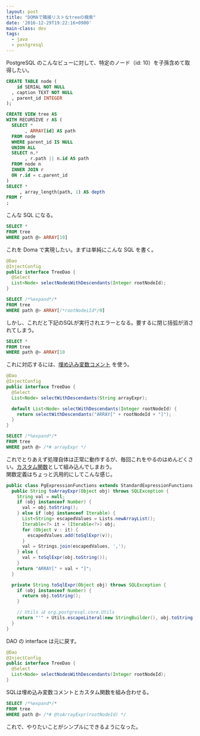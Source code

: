 ```yaml
---
layout: post
title: "DOMAで隣接リストなtreeの検索"
date: '2016-12-29T19:22:16+0900'
main-class: dev
tags:
  - java
  - postgresql
---
```


PostgreSQL のこんなビューに対して、特定のノード（id: 10）を子孫含めて取得したい。

```sql
CREATE TABLE node (
    id SERIAL NOT NULL
  , caption TEXT NOT NULL
  , parent_id INTEGER
);

CREATE VIEW tree AS
WITH RECURSIVE r AS (
  SELECT *
       , ARRAY[id] AS path
  FROM node
  WHERE parent_id IS NULL
  UNION ALL
  SELECT n.*
       , r.path || n.id AS path
  FROM node n
  INNER JOIN r
  ON r.id = c.parent_id
)
SELECT *
     , array_length(path, 1) AS depth
FROM r
;

```

こんな SQL になる。

```sql
SELECT *
FROM tree
WHERE path @> ARRAY[10]
```

これを Doma で実現したい。まずは単純にこんな SQL を書く。

```java
@Dao
@InjectConfig
public interface TreeDao {
  @Select
  List<Node> selectNodesWithDescendants(Integer rootNodeId);
}
```

```sql
SELECT /*%expand*/*
FROM tree
WHERE path @> ARRAY[/*rootNodeiId*/0]
```

しかし、これだと下記のSQLが実行されエラーとなる。要するに閉じ括弧が消されてしまう。

```sql
SELECT *
FROM tree
WHERE path @> ARRAY[10
```

これに対応するには、[埋め込み変数コメント](http://doma.readthedocs.io/ja/stable/sql/#id13) を使う。

```java
@Dao
@InjectConfig
public interface TreeDao {
  @Select
  List<Node> selectWithDescendants(String arrayExpr);

  default List<Node> selectWithDescendants(Integer rootNodeId) {
    return selectWithDescendants("ARRAY[" + rootNodeId + "]");
  }
}
```

```sql
SELECT /*%expand*/*
FROM tree
WHERE path @> /*# arrayExpr */
```

これでとりあえず処理自体は正常に動作するが、毎回これをやるのはめんどくさい。[カスタム関数](http://doma.readthedocs.io/ja/stable/expression/?highlight=%E9%96%A2%E6%95%B0#id12)として組み込んでしまおう。  
関数定義はちょっと汎用的にしてこんな感じ。

```java
public class PgExpressionFunctions extends StandardExpressionFunctions {
  public String toArrayExpr(Object obj) throws SQLException {
    String val = null;
    if (obj instanceof Number) {
      val = obj.toString();
    } else if (obj instanceof Iterable) {
      List<String> escapedValues = Lists.newArrayList();
      Iterable<?> it = (Iterable<?>) obj;
      for (Object v : it) {
        escapedValues.add(toSqlExpr(v));
      }
      val = Strings.join(escapedValues, ',');
    } else {
      val = toSqlExpr(obj.toString());
    }
    return "ARRAY[" + val + "]";
  }

  private String toSqlExpr(Object obj) throws SQLException {
    if (obj instanceof Number) {
      return obj.toString();
    }

    // Utils は org.postgresql.core.Utils
    return "'" + Utils.escapeLiteral(new StringBuilder(), obj.toString(), false).toString() + "'";
  }
}
```

DAO の interface は元に戻す。

```java
@Dao
@InjectConfig
public interface TreeDao {
  @Select
  List<Node> selectNodesWithDescendants(Integer rootNodeId);
}
```

SQLは埋め込み変数コメントとカスタム関数を組み合わせる。

```sql
SELECT /*%expand*/*
FROM tree
WHERE path @> /*# @toArrayExpr(rootNodeId) */
```

これで、やりたいことがシンプルにできるようになった。
